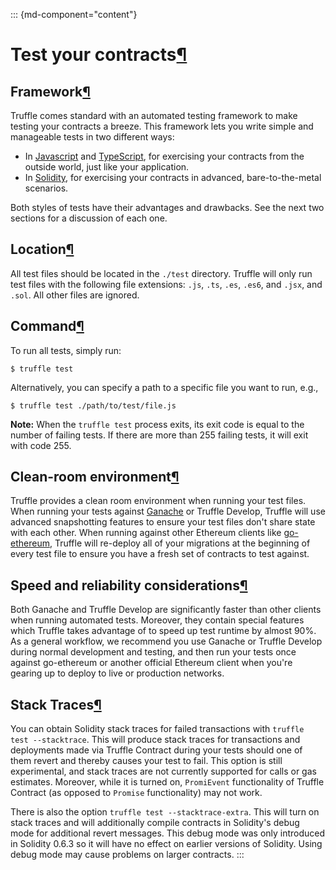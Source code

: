 <div>

::: {md-component="content"}
# Test your contracts[¶](#test-your-contracts "Permanent link")

## Framework[¶](#framework "Permanent link")

Truffle comes standard with an automated testing framework to make
testing your contracts a breeze. This framework lets you write simple
and manageable tests in two different ways:

-   In [Javascript](/docs/truffle/testing/writing-tests-in-javascript)
    and
    [TypeScript](/docs/truffle/testing/writing-tests-in-javascript#typescript-file-support),
    for exercising your contracts from the outside world, just like your
    application.
-   In [Solidity](/docs/truffle/testing/writing-tests-in-solidity), for
    exercising your contracts in advanced, bare-to-the-metal scenarios.

Both styles of tests have their advantages and drawbacks. See the next
two sections for a discussion of each one.

## Location[¶](#location "Permanent link")

All test files should be located in the `./test` directory. Truffle will
only run test files with the following file extensions: `.js`, `.ts`,
`.es`, `.es6`, and `.jsx`, and `.sol`. All other files are ignored.

## Command[¶](#command "Permanent link")

To run all tests, simply run:

<div>

    $ truffle test

</div>

Alternatively, you can specify a path to a specific file you want to
run, e.g.,

<div>

    $ truffle test ./path/to/test/file.js

</div>

**Note:** When the `truffle test` process exits, its exit code is equal
to the number of failing tests. If there are more than 255 failing
tests, it will exit with code 255.

## Clean-room environment[¶](#clean-room-environment "Permanent link")

Truffle provides a clean room environment when running your test files.
When running your tests against [Ganache](/ganache) or Truffle Develop,
Truffle will use advanced snapshotting features to ensure your test
files don\'t share state with each other. When running against other
Ethereum clients like
[go-ethereum](https://github.com/ethereum/go-ethereum), Truffle will
re-deploy all of your migrations at the beginning of every test file to
ensure you have a fresh set of contracts to test against.

## Speed and reliability considerations[¶](#speed-and-reliability-considerations "Permanent link")

Both Ganache and Truffle Develop are significantly faster than other
clients when running automated tests. Moreover, they contain special
features which Truffle takes advantage of to speed up test runtime by
almost 90%. As a general workflow, we recommend you use Ganache or
Truffle Develop during normal development and testing, and then run your
tests once against go-ethereum or another official Ethereum client when
you\'re gearing up to deploy to live or production networks.

## Stack Traces[¶](#stack-traces "Permanent link")

You can obtain Solidity stack traces for failed transactions with
`truffle test --stacktrace`. This will produce stack traces for
transactions and deployments made via Truffle Contract during your tests
should one of them revert and thereby causes your test to fail. This
option is still experimental, and stack traces are not currently
supported for calls or gas estimates. Moreover, while it is turned on,
`PromiEvent` functionality of Truffle Contract (as opposed to `Promise`
functionality) may not work.

There is also the option `truffle test --stacktrace-extra`. This will
turn on stack traces and will additionally compile contracts in
Solidity\'s debug mode for additional revert messages. This debug mode
was only introduced in Solidity 0.6.3 so it will have no effect on
earlier versions of Solidity. Using debug mode may cause problems on
larger contracts.
:::

</div>
